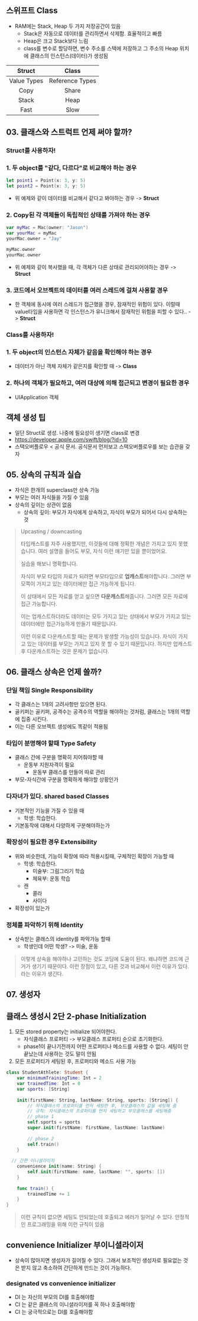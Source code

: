 ## 스위프트 Class

- RAM에는 Stack, Heap 두 가지 저장공간이 있음
  - Stack은 자동으로 데이터를 관리하면서 삭제함. 효율적이고 빠름
  - Heap은 크고 Stack보다 느림
  - class를 변수로 할당하면, 변수 주소를 스택에 저장하고 그 주소의 Heap 위치에 클래스의 인스턴스(데이터)가 생성됨



|   Struct    |      Class      |
| :---------: | :-------------: |
| Value Types | Reference Types |
|    Copy     |      Share      |
|    Stack    |      Heap       |
|    Fast     |      Slow       |



## 03. 클래스와 스트럭트 언제 써야 할까?

### Struct를 사용하자!

### 1. 두 object를 "같다, 다르다"로 비교해야 하는 경우

```swift
let point1 = Point(x: 3, y: 5)
let point2 = Point(x: 3, y: 5)
```

- 위 예제와 같이 데이터를 비교해서 같다고 봐야하는 경우 -> **Struct**



### 2. Copy된 각 객체들이 독립적인 상태를 가져야 하는 경우

```swift
var myMac = Mac(owner: "Jason")
var yourMac = myMac
yourMac.owner = "Jay"

myMac.owner
yourMac.owner
```

- 위 예제와 같이 복사했을 때, 각 객체가 다른 상태로 관리되어야하는 경우 -> **Struct**



### 3. 코드에서 오브젝트의 데이터를 여러 스레드에 걸쳐 사용할 경우

- 한 객체에 동시에 여러 스레드가 접근했을 경우, 잠재적인 위험이 있다. 이럴때 value타입을 사용하면 각 인스턴스가 유니크해서 잠재적인 위험을 피할 수 있다.. -> **Struct**



### Class를 사용하자!

### 1. 두 object의 인스턴스 자체가 같음을 확인해야 하는 경우

- 데이터가 아닌 객체 자체가 같은지를 확인할 때 -> **Class**



### 2. 하나의 객체가 필요하고, 여러 대상에 의해 접근되고 변경이 필요한 경우

- UIApplication 객체



## 객체 생성 팁

- 일단 Struct로 생성. 나중에 필요성이 생기면 class로 변경
- https://developer.apple.com/swift/blog/?id=10
- 스택오버플로우 < 공식 문서. 공식문서 먼저보고 스택오버플로우를 보는 습관을 갖자



## 05. 상속의 규칙과 실습

- 자식은 한개의 superclass만 상속 가능
- 부모는 여러 자식들을 가질 수 있음
- 상속의 깊이는 상관이 없음
  - 상속의 깊이: 부모가 자식에게 상속하고, 자식이 부모가 되어서 다시 상속하는 것



> Upcasting / downcasting
>
> 타입캐스트를 자주 사용했지만, 이것들에 대해 정확한 개념은 가지고 있지 못했습니다. 여러 설명을 들어도 부모, 자식 이런 얘기만 있을 뿐이었어요.
>
> 실습을 해보니 명확합니다.
>
> 자식이 부모 타입의 자료가 되려면 부모타입으로 **업캐스트**해야합니다. 그러면 부모쪽이 가지고 있는 데이터에만 접근 가능하게 됩니다.
>
> 이 상태에서 모든 자료를 얻고 싶으면 **다운캐스트**해줍니다. 그러면 모든 자료에 접근 가능합니다.
>
> 이는 업캐스트하더라도 데이터는 모두 가지고 있는 상태에서 부모가 가지고 있는 데이터에만 접근가능하게 만들기 때문입니다.
>
> 이런 이유로 다운캐스트할 때는 문제가 발생할 가능성이 있습니다. 자식이 가지고 있는 데이터를 부모는 가지고 있지 못 할 수 있기 때문입니다. 하지만 업캐스트후 다운캐스트하는 것은 문제가 없습니다.



## 06. 클래스 상속은 언제 쓸까?

### 단일 책임 Single Responsibility

- 각 클래스는 1개의 고려사항만 있으면 된다.
- 골키퍼는 골키퍼, 공격수는 공격수의 역할을 해야하는 것처럼, 클래스는 1개의 역할에 집중 시킨다.
- 이는 다른 오브젝트 생성에도 똑같이 적용됨



### 타입이 분명해야 할때 Type Safety

- 클래스 간에 구분을 명확히 지어줘야할 때
  - 운동부 지원자격이 필요
    - 운동부 클래스를 만들어 따로 관리
- 부모-자식간에 구분을 명확하게 해야할 상황인가



### 다자녀가 있다. shared based Classes

- 기본적인 기능을 가질 수 있을 때
  - 학생: 학습한다.
- 기본동작에 대해서 다양하게 구분해야하는가



### 확장성이 필요한 경우 Extensibility

- 위와 비슷한데, 기능이 확장에 따라 적용시킬때, 구체적인 확장이 가능할 때
  - 학생: 학습한다.
    - 미술부: 그림그리기 학습
    - 체육부: 운동 학습
  - 캔
    - 콜라
    - 사이다
- 확장성이 있는가



### 정체를 파악하기 위해 Identity

- 상속받는 클래스의 identity를 파악가능 할때
  - 학생인데 어떤 학생? -> 미술, 운동



> 이렇게 상속을 해야하나 고민하는 것도 코딩에 도움이 된다. 왜냐하면 코드에 근거가 생기기 때문이다. 이런 장점이 있고, 다른 것과 비교해서 이런 이유가 있다. 라는 이유가 생긴다.



## 07. 생성자

## 클래스 생성시 2단 2-phase Initialization

1. 모든 stored property는 initialize 되어야한다.
   - 자식클래스 프로퍼티 -> 부모클래스 프로퍼티 순으로 초기화한다.
   - phase1이 끝나기전까지 어떤 프로퍼티나 메소드를 사용할 수 없다. 세팅이 안 끝났는데 사용하는 것도 말이 안됨
2. 모든 프로퍼티가 세팅된 후, 프로퍼티와 메소드 사용 가능



```swift
class StudentAthlete: Student {
    var minimumTrainingTime: Int = 2
    var trainedTime: Int = 0
    var sports: [String]
    
    init(firstName: String, lastName: String, sports: [String]) {
        // 자식클래스의 프로퍼티를 먼저 세팅한 후, 부모클래스의 값을 세팅해 줌
        // 규칙: 자식클래스의 프로퍼티를 먼저 세팅하고 부모클래스를 세팅해줌
        // phase 1
        self.sports = sports
        super.init(firstName: firstName, lastName: lastName)
        
        // phase 2
        self.train()
    }
    
  // 간편 이니셜라이저
    convenience init(name: String) {
        self.init(firstName: name, lastName: "", sports: [])
    }
    
    func train() {
        trainedTime += 1
    }
}
```



> 이런 규칙이 없으면 세팅도 안되었는데 호출되고 에러가 일어날 수 있다. 안정적인 프로그래밍을 위해 이런 규칙이 있음



## convenience Initializer 부이니셜라이저

- 상속이 많아지면 생성자가 길어질 수 있다. 그래서 보조적인 생성자로 필요없는 것은 받지 않고 축소하여 간단하게 만드는 것이 가능하다.



### designated vs convenience initializer

- DI 는 자신의 부모의 DI를 호출해야함
- CI 는 같은 클래스의 이니셜라이저를 꼭 하나 호출해야함
- CI 는 궁극적으로는 DI를 호출해야함
